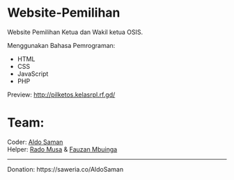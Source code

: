 # Website-Pemilihan
Website Pemilihan Ketua dan Wakil ketua OSIS.

Menggunakan Bahasa Pemrograman: 
- HTML
- CSS
- JavaScript
- PHP

Preview: <a target="_blank" href="http://pilketos.kelasrpl.rf.gd/">http://pilketos.kelasrpl.rf.gd/</a>

# Team:
Coder: <a target="_blank" href="https://instagram.com/aldosaman_">Aldo Saman</a><br>
Helper: <a target="_blank" href="https://instagram.com/ra_sixteen16">Rado Musa</a> & <a href="https://instagram.com/fzann_mbngaa">Fauzan Mbuinga</a>

<hr>
Donation: https://saweria.co/AldoSaman
